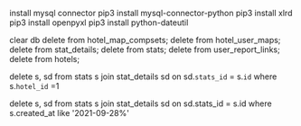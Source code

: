 install mysql connector
pip3 install mysql-connector-python
pip3 install xlrd
pip3 install openpyxl
pip3 install python-dateutil

clear db
delete from hotel_map_compsets;
delete from hotel_user_maps;
delete from stat_details;
delete from stats;
delete from user_report_links;
delete from hotels;

delete s, sd
from stats s
join stat_details sd on sd.`stats_id` = s.`id`
where s.`hotel_id` =1

delete s, sd
from stats s
join stat_details sd on sd.stats_id = s.id
where s.created_at like '2021-09-28%'